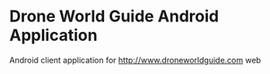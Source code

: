 # Drone World Guide Android Application
Android client application for http://www.droneworldguide.com web
